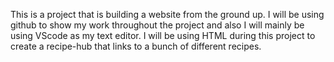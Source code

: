 This is a project that is building a website from the ground up. I will be using github to show my work throughout the project and also I will mainly be using VScode as my text editor. I will be using HTML during this project to create a recipe-hub that links to a bunch of different recipes. 